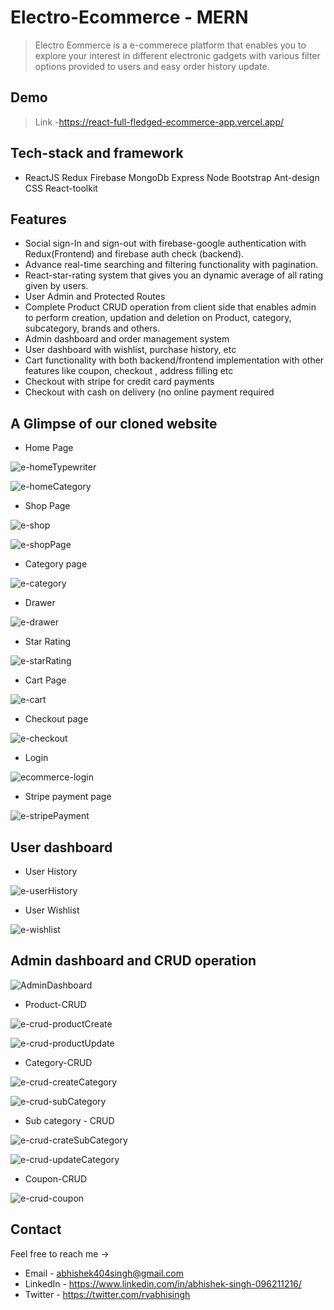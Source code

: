 
# Electro-Ecommerce -  MERN

>  Electro Eommerce is a e-commerece  platform that enables you to explore your interest in different electronic gadgets with various filter options provided to users and easy order history update.

## Demo

>Link -https://react-full-fledged-ecommerce-app.vercel.app/


## Tech-stack and framework

- ReactJS Redux Firebase MongoDb Express Node Bootstrap Ant-design CSS React-toolkit


## Features

- Social sign-In and sign-out with firebase-google authentication with Redux(Frontend) and firebase auth check (backend).
- Advance real-time searching and filtering functionality with pagination.
- React-star-rating system that gives you an dynamic average of all rating given by users.
- User Admin and Protected Routes 
- Complete Product CRUD operation from client side that enables admin to perform creation, updation and deletion on Product, category, subcategory, brands and others.
- Admin dashboard and order management system
- User dashboard with wishlist, purchase history, etc
- Cart functionality with both backend/frontend implementation  with other features like coupon, checkout , address filling etc
- Checkout with stripe for credit card payments
- Checkout with cash on delivery (no online payment required




## A Glimpse of our cloned website

- Home Page

![e-homeTypewriter](https://user-images.githubusercontent.com/87438535/160274778-36aae297-0999-47b4-a78c-033c34d4134b.png)


![e-homeCategory](https://user-images.githubusercontent.com/87438535/160272769-0c7575a7-6afe-43f2-ab32-b3bec6b4049b.png)


- Shop Page

![e-shop](https://user-images.githubusercontent.com/87438535/160272771-17b03fa0-de60-4219-888e-6dd1cfbbc19d.png)

![e-shopPage](https://user-images.githubusercontent.com/87438535/160272773-5f74bb5d-e042-42ca-bd81-5d0ce6b3cdde.png)


- Category page

![e-category](https://user-images.githubusercontent.com/87438535/160272754-8120e3bd-b5eb-42dc-8438-c9d5d52f1bb5.png)


- Drawer

![e-drawer](https://user-images.githubusercontent.com/87438535/160272763-264b9b4a-53d2-4c44-8bb4-0e7d78484e35.png)


- Star Rating

![e-starRating](https://user-images.githubusercontent.com/87438535/160272777-6fd77ba6-e3e9-44b2-9ad8-40b83d412332.png)


- Cart Page

![e-cart](https://user-images.githubusercontent.com/87438535/160272751-7901f744-f567-442c-8860-d9380c33817b.png)


- Checkout page

![e-checkout](https://user-images.githubusercontent.com/87438535/160272759-5097e8d5-599c-47fb-99e3-9bca29070af1.png)


- Login

![ecommerce-login](https://user-images.githubusercontent.com/87438535/160272761-28735909-3687-4e14-8f89-a4212079bd3e.png)


- Stripe payment page

![e-stripePayment](https://user-images.githubusercontent.com/87438535/160272778-9032c2ec-8044-4c30-ba31-5050feaf31c7.png)



## User dashboard


- User History

![e-userHistory](https://user-images.githubusercontent.com/87438535/160272779-24393a6f-3d4c-47c3-84b4-07db96ba5309.png)


- User Wishlist

![e-wishlist](https://user-images.githubusercontent.com/87438535/160272782-d1a10902-a117-41a3-b200-172206718fab.png)



## Admin dashboard and CRUD operation

![AdminDashboard](https://user-images.githubusercontent.com/87438535/160277857-5b0b0beb-1976-4276-93f0-f8cd09282a77.png)


- Product-CRUD

![e-crud-productCreate](https://user-images.githubusercontent.com/87438535/160277865-90c49d5d-85b0-4d5c-b86d-b61c6b0cb2f1.png)

![e-crud-productUpdate](https://user-images.githubusercontent.com/87438535/160277866-abca08f6-eb2f-4730-bb6b-7296bb05076b.png)


- Category-CRUD

![e-crud-createCategory](https://user-images.githubusercontent.com/87438535/160277862-2d1ec163-f9cf-4e83-9f3f-180e11ed7bf0.png)

![e-crud-subCategory](https://user-images.githubusercontent.com/87438535/160277868-e1f25a1f-0d41-4297-920b-bb8f7b860407.png)


- Sub category - CRUD

![e-crud-crateSubCategory](https://user-images.githubusercontent.com/87438535/160277860-85b115ad-7ead-48f4-a667-69c2eee0c5cf.png)

![e-crud-updateCategory](https://user-images.githubusercontent.com/87438535/160277869-c2352b2b-d474-4014-a7cd-d349283f57f8.png)


- Coupon-CRUD

![e-crud-coupon](https://user-images.githubusercontent.com/87438535/160277859-be485af2-95d6-430a-9833-3b4c085634e7.png)



  
## Contact

Feel free to reach me ->
- Email - <abhishek404singh@gmail.com> 
- LinkedIn - https://www.linkedin.com/in/abhishek-singh-096211216/
- Twitter - https://twitter.com/rvabhisingh
